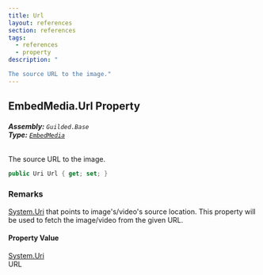 ```yaml
---
title: Url
layout: references
section: references
tags:
  - references
  - property
description: "

The source URL to the image."
---
```


## EmbedMedia.Url Property
###### **Assembly:** `Guilded.Base`<br/>**Type:** [`EmbedMedia`](EmbedMedia 'Guilded.Base.Embeds.EmbedMedia')

The source URL to the image.

```csharp
public Uri Url { get; set; }
```

### Remarks
  
[System.Uri](https://docs.microsoft.com/en-us/dotnet/api/System.Uri 'System.Uri') that points to image's/video's source location. This property will be used to fetch the image/video from the given URL.

#### Property Value
[System.Uri](https://docs.microsoft.com/en-us/dotnet/api/System.Uri 'System.Uri')  
URL